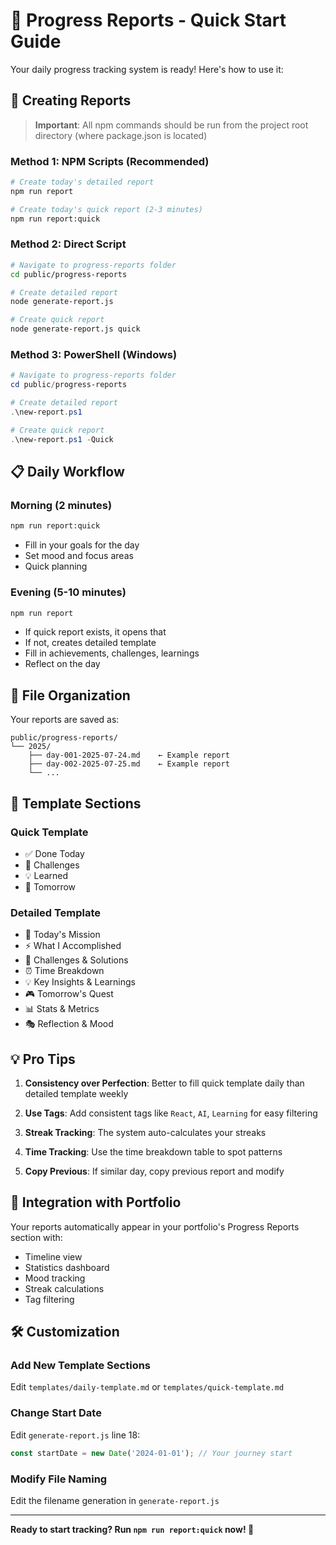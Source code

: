 # 📝 Progress Reports - Quick Start Guide

Your daily progress tracking system is ready! Here's how to use it:

## 🚀 Creating Reports

> **Important**: All npm commands should be run from the project root directory (where package.json is located)

### Method 1: NPM Scripts (Recommended)
```bash
# Create today's detailed report
npm run report

# Create today's quick report (2-3 minutes)
npm run report:quick
```

### Method 2: Direct Script
```bash
# Navigate to progress-reports folder
cd public/progress-reports

# Create detailed report
node generate-report.js

# Create quick report
node generate-report.js quick
```

### Method 3: PowerShell (Windows)
```powershell
# Navigate to progress-reports folder
cd public/progress-reports

# Create detailed report
.\new-report.ps1

# Create quick report  
.\new-report.ps1 -Quick
```

## 📋 Daily Workflow

### Morning (2 minutes)
```bash
npm run report:quick
```
- Fill in your goals for the day
- Set mood and focus areas
- Quick planning

### Evening (5-10 minutes)
```bash
npm run report
```
- If quick report exists, it opens that
- If not, creates detailed template
- Fill in achievements, challenges, learnings
- Reflect on the day

## 📁 File Organization

Your reports are saved as:
```
public/progress-reports/
└── 2025/
    ├── day-001-2025-07-24.md    ← Example report
    ├── day-002-2025-07-25.md    ← Example report
    └── ...
```

## 🎯 Template Sections

### Quick Template
- ✅ Done Today
- 🚧 Challenges  
- 💡 Learned
- 🎯 Tomorrow

### Detailed Template
- 🎯 Today's Mission
- ⚡ What I Accomplished
- 🧗 Challenges & Solutions
- ⏰ Time Breakdown
- 💡 Key Insights & Learnings
- 🎮 Tomorrow's Quest
- 📊 Stats & Metrics
- 🎭 Reflection & Mood

## 💡 Pro Tips

1. **Consistency over Perfection**: Better to fill quick template daily than detailed template weekly

2. **Use Tags**: Add consistent tags like `React`, `AI`, `Learning` for easy filtering

3. **Streak Tracking**: The system auto-calculates your streaks

4. **Time Tracking**: Use the time breakdown table to spot patterns

5. **Copy Previous**: If similar day, copy previous report and modify

## 🔄 Integration with Portfolio

Your reports automatically appear in your portfolio's Progress Reports section with:
- Timeline view
- Statistics dashboard
- Mood tracking
- Streak calculations
- Tag filtering

## 🛠 Customization

### Add New Template Sections
Edit `templates/daily-template.md` or `templates/quick-template.md`

### Change Start Date
Edit `generate-report.js` line 18:
```javascript
const startDate = new Date('2024-01-01'); // Your journey start
```

### Modify File Naming
Edit the filename generation in `generate-report.js`

---

**Ready to start tracking? Run `npm run report:quick` now! 🚀**
